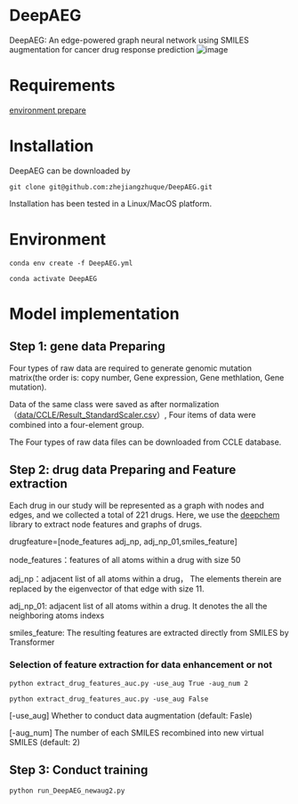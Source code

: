 # DeepAEG
DeepAEG: An edge-powered graph neural network using SMILES augmentation for cancer drug response prediction
![image](https://github.com/zhejiangzhuque/DeepAEG/blob/main/model.jpg)
# Requirements
[environment prepare](http://www.cnblogs.com/sxdcgaq8080/p/7894828.html)
# Installation
DeepAEG can be downloaded by  

```git clone git@github.com:zhejiangzhuque/DeepAEG.git```  

Installation has been tested in a Linux/MacOS platform.
# Environment
```conda env create -f DeepAEG.yml```

```conda activate DeepAEG```
# Model implementation
## Step 1: gene data Preparing

Four types of raw data are required to generate genomic mutation matrix(the order is: copy number,  Gene expression, Gene methlation, Gene mutation).

Data of the same class were saved as after normalization（[data/CCLE/Result_StandardScaler.csv](https://github.com/zhejiangzhuque/DeepAEG/blob/main/data/CCLE/Result_StandardScaler.csv)）, Four items of data were combined into a four-element group.

The Four types of raw data files can be downloaded from CCLE database.

## Step 2: drug data Preparing and Feature extraction

Each drug in our study will be represented as a graph with nodes and edges, and we collected a total of 221 drugs. Here, we use the [deepchem](https://github.com/deepchem/deepchem) library to extract node features and graphs of drugs.

drugfeature=[node_features adj_np, adj_np_01,smiles_feature]

node_features：features of all atoms within a drug with size 50

adj_np：adjacent list of all atoms within a drug， The elements therein are replaced by the eigenvector of that edge with size 11.

adj_np_01: adjacent list of all atoms within a drug. It denotes the all the neighboring atoms indexs

smiles_feature: The resulting features are extracted directly from SMILES by Transformer

### Selection of feature extraction for data enhancement or not

```python extract_drug_features_auc.py -use_aug True -aug_num 2```

```python extract_drug_features_auc.py -use_aug False```

[-use_aug] Whether to conduct data augmentation (default: Fasle)

[-aug_num] The number of each SMILES recombined into new virtual SMILES (default: 2)

## Step 3: Conduct training
```python run_DeepAEG_newaug2.py```





